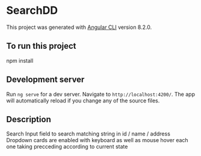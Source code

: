 # SearchDD

This project was generated with [Angular CLI](https://github.com/angular/angular-cli) version 8.2.0.

## To run this project 
npm install

## Development server

Run `ng serve` for a dev server. Navigate to `http://localhost:4200/`. The app will automatically reload if you change any of the source files.

## Description 
Search Input field to search matching string in id / name / address
Dropdown cards are enabled with keyboard as well as mouse hover each one taking precceding according to current state